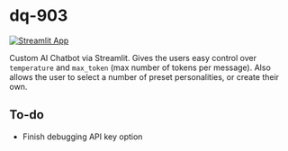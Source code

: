 # dq-903

[![Streamlit App](https://static.streamlit.io/badges/streamlit_badge_black_white.svg)](https://dq-903.streamlit.app/)

 
Custom AI Chatbot via Streamlit. Gives the users easy control over `temperature` and `max_token` (max number of tokens per message).
Also allows the user to select a number of preset personalities, or create their own.

## To-do
* Finish debugging API key option
